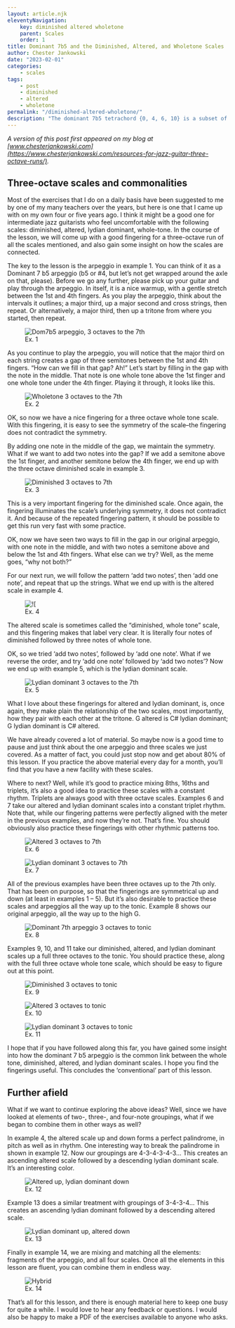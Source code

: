 ```yaml
---
layout: article.njk
eleventyNavigation:
    key: diminished altered wholetone
    parent: Scales
    order: 1
title: Dominant 7b5 and the Diminished, Altered, and Wholetone Scales
author: Chester Jankowski
date: "2023-02-01"
categories:
    - scales
tags:
    - post
    - diminished
    - altered
    - wholetone
permalink: "/diminished-altered-wholetone/"
description: "The dominant 7b5 tetrachord {0, 4, 6, 10} is a subset of the diminished, altered, and wholetone scales. We can use this to develop a useful fingering pattern for all three scales."
---
```


_A version of this post first appeared on my blog at [www.chesterjankowski.com](https://www.chesterjankowski.com/resources-for-jazz-guitar-three-octave-runs/)._

## Three-octave scales and commonalities

Most of the exercises that I do on a daily basis have been suggested to me by one of my many teachers over the years, but here is one that I came up with on my own four or five years ago. I think it might be a good one for intermediate jazz guitarists who feel uncomfortable with the following scales: diminished, altered, lydian dominant, whole-tone. In the course of the lesson, we will come up with a good fingering for a three-octave run of all the scales mentioned, and also gain some insight on how the scales are connected.

The key to the lesson is the arpeggio in example 1. You can think of it as a Dominant 7 b5 arpeggio (b5 or #4, but let’s not get wrapped around the axle on that, please). Before we go any further, please pick up your guitar and play through the arpeggio. In itself, it is a nice warmup, with a gentle stretch between the 1st and 4th fingers. As you play the arpeggio, think about the intervals it outlines; a major third, up a major second and cross strings, then repeat. Or alternatively, a major third, then up a tritone from where you started, then repeat.

<figure><img src="images/01-Dom7b5-arpeggio-3-octaves-to-7th.png" alt="Dom7b5 arpeggio, 3 octaves to the 7th"><figcaption></figcaption>Ex. 1</figure>

As you continue to play the arpeggio, you will notice that the major third on each string creates a gap of three semitones between the 1st and 4th fingers. “How can we fill in that gap? Ah!” Let’s start by filling in the gap with the note in the middle. That note is one whole tone above the 1st finger and one whole tone under the 4th finger. Playing it through, it looks like this.

<figure><img src="images/02-Whole-tone-3-octaves-to-7th.png" alt="Wholetone 3 octaves to the 7th"><figcaption>Ex. 2</figcaption></figure>

OK, so now we have a nice fingering for a three octave whole tone scale. With this fingering, it is easy to see the symmetry of the scale–the fingering does not contradict the symmetry.

By adding one note in the middle of the gap, we maintain the symmetry. What if we want to add two notes into the gap? If we add a semitone above the 1st finger, and another semitone below the 4th finger, we end up with the three octave diminished scale in example 3.

<figure><img src="images/03-Diminished-3-octaves-to-7th.png" alt="Diminished 3 octaves to 7th"><figcaption>Ex. 3</figcaption></figure>

This is a very important fingering for the diminished scale. Once again, the fingering illuminates the scale’s underlying symmetry, it does not contradict it. And because of the repeated fingering pattern, it should be possible to get this run very fast with some practice.

OK, now we have seen two ways to fill in the gap in our original arpeggio, with one note in the middle, and with two notes a semitone above and below the 1st and 4th fingers. What else can we try? Well, as the meme goes, “why not both?”

For our next run, we will follow the pattern ‘add two notes’, then ‘add one note’, and repeat that up the strings. What we end up with is the altered scale in example 4.

<figure><img src="images/04-Altered-3-octaves-to-7th.png" alt="!["Altered 3 octaves to 7th"><figcaption>Ex. 4</figcaption></figure>

The altered scale is sometimes called the “diminished, whole tone” scale, and this fingering makes that label very clear. It is literally four notes of diminished followed by three notes of whole tone.

OK, so we tried ‘add two notes’, followed by ‘add one note’. What if we reverse the order, and try ‘add one note’ followed by ‘add two notes’? Now we end up with example 5, which is the lydian dominant scale.

<figure><img src="images/05-Lydian-dominant-3-octaves-to-7th.png" alt="Lydian dominant 3 octaves to the 7th"><figcaption>Ex. 5</figcaption></figure>

What I love about these fingerings for altered and lydian dominant, is, once again, they make plain the relationship of the two scales, most importantly, how they pair with each other at the tritone. G altered is C# lydian dominant; G lydian dominant is C# altered.

We have already covered a lot of material. So maybe now is a good time to pause and just think about the one arpeggio and three scales we just covered. As a matter of fact, you could just stop now and get about 80% of this lesson. If you practice the above material every day for a month, you’ll find that you have a new facility with these scales.

Where to next? Well, while it’s good to practice mixing 8ths, 16ths and triplets, it’s also a good idea to practice these scales with a constant rhythm. Triplets are always good with three octave scales. Examples 6 and 7 take our altered and lydian dominant scales into a constant triplet rhythm. Note that, while our fingering patterns were perfectly aligned with the meter in the previous examples, and now they’re not. That’s fine. You should obviously also practice these fingerings with other rhythmic patterns too.

<figure><img src="images/06-Altered-3-octaves-to-7th-triplets.png" alt="Altered 3 octaves to 7th"><figcaption>Ex. 6</figcaption></figure>

<figure><img src="images/07-Lydian-dominant-3-octaves-to-7th-triplets.png" alt="Lydian dominant 3 octaves to 7th"><figcaption>Ex. 7</figcaption></figure>

All of the previous examples have been three octaves up to the 7th only. That has been on purpose, so that the fingerings are symmetrical up and down (at least in examples 1 – 5). But it’s also desirable to practice these scales and arpeggios all the way up to the tonic. Example 8 shows our original arpeggio, all the way up to the high G. 

<figure><img src="images/08-Dom7b5-arpeggio-3-octaves-to-tonic.png" alt="Dominant 7th arpeggio 3 octaves to tonic"><figcaption>Ex. 8</figcaption></figure>

Examples 9, 10, and 11 take our diminished, altered, and lydian dominant scales up a full three octaves to the tonic. You should practice these, along with the full three octave whole tone scale, which should be easy to figure out at this point.

<figure><img src="images/09-Diminished-3-octaves-to-tonic.png" alt="Diminished 3 octaves to tonic"><figcaption>Ex. 9</figcaption></figure>

<figure><img src="images/10-Altered-3-octaves-to-tonic.png" alt="Altered 3 octaves to tonic"><figcaption>Ex. 10</figcaption></figure>

<figure><img src="images/11-Lydian-dominant-3-octaves-to-tonic.png" alt="Lydian dominant 3 octaves to tonic"><figcaption>Ex. 11</figcaption></figure>

I hope that if you have followed along this far, you have gained some insight into how the dominant 7 b5 arpeggio is the common link between the whole tone, diminished, altered, and lydian dominant scales. I hope you find the fingerings useful. This concludes the ‘conventional’ part of this lesson. 

## Further afield

What if we want to continue exploring the above ideas? Well, since we have looked at elements of two-, three-, and four-note groupings, what if we began to combine them in other ways as well?

In example 4, the altered scale up and down forms a perfect palindrome, in pitch as well as in rhythm. One interesting way to break the palindrome in shown in example 12. Now our groupings are 4-3-4-3-4-3… This creates an ascending altered scale followed by a descending lydian dominant scale. It’s an interesting color.

<figure><img src ="images/12-Altered-up-Lydian-dominant-down.png" alt="Altered up, lydian dominant down"><figcaption>Ex. 12</figcaption></figure>

Example 13 does a similar treatment with groupings of 3-4-3-4… This creates an ascending lydian dominant followed by a descending altered scale.

<figure><img src ="images/13-Lydian-dominant-up-altered-down.png" alt="Lydian dominant up, altered down"><figcaption>Ex. 13</figcaption></figure>

Finally in example 14, we are mixing and matching all the elements: fragments of the arpeggio, and all four scales. Once all the elements in this lesson are fluent, you can combine them in endless way.

<figure><img src ="images/14-Hybrid.png" alt="Hybrid"><figcaption>Ex. 14</figcaption></figure>

That’s all for this lesson, and there is enough material here to keep one busy for quite a while. I would love to hear any feedback or questions. I would also be happy to make a PDF of the exercises available to anyone who asks.
